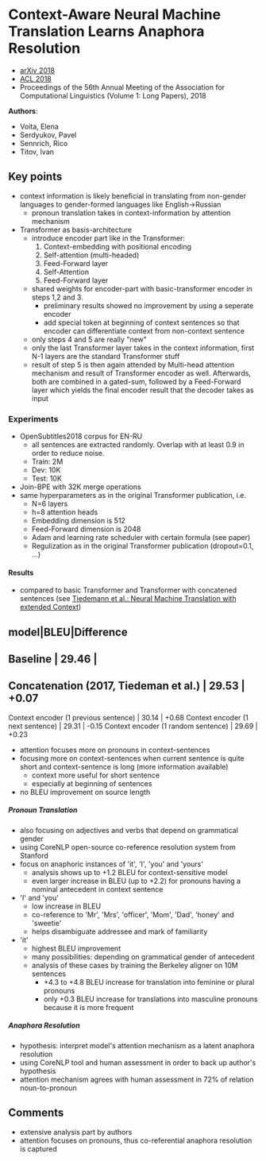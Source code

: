 # Context-Aware Neural Machine Translation Learns Anaphora Resolution
* [arXiv 2018](https://arxiv.org/abs/1805.10163)
* [ACL 2018](http://aclweb.org/anthology/P18-1117)
* Proceedings of the 56th Annual Meeting of the Association for Computational Linguistics (Volume 1: Long Papers), 2018


**Authors**:
* Voita, Elena
* Serdyukov, Pavel
* Sennrich, Rico
* Titov, Ivan


## Key points
* context information is likely beneficial in translating from non-gender languages to gender-formed languages like English->Russian
    * pronoun translation takes in context-information by attention mechanism
* Transformer as basis-architecture
    * introduce encoder part like in the Transformer:
        1. Context-embedding with positional encoding
        2. Self-attention (multi-headed)
        3. Feed-Forward layer
        4. Self-Attention
        5. Feed-Forward layer
    * shared weights for encoder-part with basic-transformer encoder in steps 1,2 and 3.
        * preliminary results showed no improvement by using a seperate encoder
        * add special token at beginning of context sentences so that encoder can differentiate context from non-context sentence
    * only steps 4 and 5 are really "new"
    * only the last Transformer layer takes in the context information, first N-1 layers are the standard Transformer stuff
    * result of step 5 is then again attended by Multi-head attention mechanism and result of Transformer encoder as well. Afterwards, both are combined in a gated-sum, followed by a Feed-Forward layer which yields the final encoder result that the decoder takes as input

### Experiments ###
* OpenSubtitles2018 corpus for EN-RU
    * all sentences are extracted randomly. Overlap with at least 0.9 in order to reduce noise.
    * Train: 2M
    * Dev: 10K
    * Test: 10K
* Join-BPE with 32K merge operations
* same hyperparameters as in the original Transformer publication, i.e.
    * N=6 layers
    * h=8 attention heads
    * Embedding dimension is 512
    * Feed-Forward dimension is 2048
    * Adam and learning rate scheduler with certain formula (see paper)
    * Regulization as in the original Transformer publication (dropout=0.1, ...)

#### Results ####
* compared to basic Transformer and Transformer with concatened sentences (see [Tiedemann et al.: Neural Machine Translation with extended Context](https://github.com/ducthanhtran/paper_notes/blob/master/machine_learning/nlp/machine_translation/17_nmt_with_extended_context.md))

model|BLEU|Difference
---
Baseline | 29.46 |
---
Concatenation (2017, Tiedeman et al.) | 29.53 | +0.07
---
Context encoder (1 previous sentence) | 30.14 | +0.68
Context encoder (1 next sentence) | 29.31 | -0.15
Context encoder (1 random sentence) | 29.69 | +0.23

* attention focuses more on pronouns in context-sentences
* focusing more on context-sentences when current sentence is quite short and context-sentence is long (more information available)
    * context more useful for short sentence
    * especially at beginning of sentences
* no BLEU improvement on source length

##### Pronoun Translation #####
* also focusing on adjectives and verbs that depend on grammatical gender
* using CoreNLP open-source co-reference resolution system from Stanford
* focus on anaphoric instances of 'it', 'I', 'you' and 'yours'
    * analysis shows up to +1.2 BLEU for context-sensitive model
    * even larger increase in BLEU (up to +2.2) for pronouns having a nominal antecedent in context sentence
* 'I' and 'you'
    * low increase in BLEU
    * co-reference to 'Mr', 'Mrs', 'officer', 'Mom', 'Dad', 'honey' and 'sweetie'
    * helps disambiguate addressee and mark of familiarity
* 'it'
    * highest BLEU improvement
    * many possibilities: depending on grammatical gender of antecedent
    * analysis of these cases by training the Berkeley aligner on 10M sentences
        * +4.3 to +4.8 BLEU increase for translation into feminine or plural pronouns
        * only +0.3 BLEU increase for translations into masculine pronouns because it is more frequent

##### Anaphora Resolution #####
* hypothesis: interpret model's attention mechanism as a latent anaphora resolution
* using CoreNLP tool and human assessment in order to back up author's hypothesis
* attention mechanism agrees with human assessment in 72% of relation noun-to-pronoun

## Comments ##
* extensive analysis part by authors
* attention focuses on pronouns, thus co-referential anaphora resolution is captured

